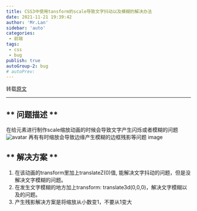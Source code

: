 ```yaml
---
title: CSS3中使用tansform的scale导致文字抖动以及模糊的解决办法
date: 2021-11-21 19:39:42
author: 'Mr.Lan'
sidebar: 'auto'
categories: 
 - 前端
tags: 
 - css
 - bug
publish: true
autoGroup-2: bug
# autoPrev:
---
```

转载[原文](https://www.cnblogs.com/wuzhi123/p/8686422.html)
<!-- more -->
***

## ** 问题描述 **
在给元素进行制作scale缩放动画的时候会导致文字产生闪烁或者模糊的问题
![avatar](./img/bug1.gif)
再有有时缩放会导致边缘产生模糊的边框残影等问题
image

## ** 解决方案 **
1. 在该动画的transform里加上translateZ(0)值, 能解决文字抖动的问题，但是没解决文字模糊的问题。
2. 在发生文字模糊的地方加上transform: translate3d(0,0,0)，解决文字模糊以及的问题。
3. 产生残影解决方案是将缩放从小数变1，不要从1变大